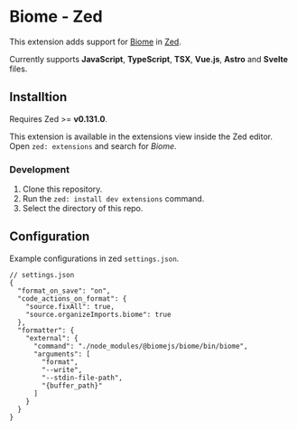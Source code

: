 # Biome - Zed

This extension adds support for [Biome](https://github.com/biomejs/biome) in [Zed](https://zed.dev/).

Currently supports **JavaScript**, **TypeScript**, **TSX**, **Vue.js**, **Astro** and **Svelte** files.

## Installtion

Requires Zed >= **v0.131.0**.

This extension is available in the extensions view inside the Zed editor. Open `zed: extensions` and search for _Biome_.

### Development

1. Clone this repository.
2. Run the `zed: install dev extensions` command.
3. Select the directory of this repo.

## Configuration

Example configurations in zed `settings.json`.

```jsonc
// settings.json
{
  "format_on_save": "on",
  "code_actions_on_format": {
    "source.fixAll": true,
    "source.organizeImports.biome": true
  },
  "formatter": {
    "external": {
      "command": "./node_modules/@biomejs/biome/bin/biome",
      "arguments": [
        "format",
        "--write",
        "--stdin-file-path",
        "{buffer_path}"
      ]
    }
  }
}
```
